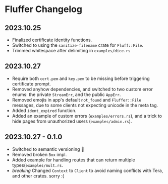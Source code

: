 # Fluffer Changelog

## 2023.10.25
* Finalized certificate identity functions.
* Switched to using the `sanitize-filename` crate for `Fluff::File`.
* Trimmed whitespace after delimiting in `examples/dice.rs`

## 2023.10.27
* Require both `cert.pem` and `key.pem` to be missing before triggering
  certificate prompt.
* Removed anyhow dependencies, and switched to two custom error enums: the
  private `StreamErr`, and the public `AppErr`.
* Removed emojis in app's default `not_found` and `Fluffer::File` messages, due
  to some clients not expecting unicode in the meta tag.
* Added `ident_expired` function.
* Added an example of custom errors (`examples/errors.rs`), and a trick to hide
  pages from unauthorized users (`examples/admin.rs`).

## 2023.10.27 - 0.1.0
* Switched to semantic versioning 🤦
* Removed broken `Box` impl.
* Added example for handling routes that can return multiple
  types(`examples/mult.rs`.
* *breaking* Changed `Context` to `Client` to avoid naming conflicts with
  Tera, and other crates. sorry :(
